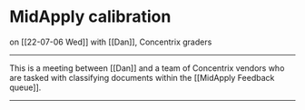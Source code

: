 # MidApply calibration
on [[22-07-06 Wed]]
with [[Dan]], Concentrix graders

---
This is a meeting between [[Dan]] and a team of Concentrix vendors who are tasked with classifying documents within the [[MidApply Feedback queue]]. 

---
